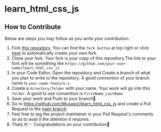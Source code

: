 # learn_html_css_js

## How to Contribute
Below are steps you may follow as you write your contribution.
1. Fork [this repository](https://github.com/Musasizi/learn_html_css_js). You can find the `fork button` at top right or click [here](https://github.com/Musasizi/learn_html_css_js/fork) to automatically create your own fork.
2. Clone your fork. Your fork is your copy of this repository.The link to your fork will be something like `https://github.com/your-user-name/learn_html_css_js`
3. In your Code Editor, Open the repository and Create a branch of what you plan to write to the repository. A good convention of your branch name is `your-name-feature-x`. 
4. Create a `directory/folder` with your name. Your work will go into this `folder`. A good to use convention is `FirstName_LastName`
5. Save your work and Push to your branch:rocket:
6. Go to https://github.com/Musasizi/learn_html_css_js and create a Pull Request to the [main branch](https://github.com/Musasizi/learn_html_css_js/tree/main)
7. Feel free to tag the project maintainer in your Pull Request's comments so as to avail it the attention it requires.
8. Thats it! :sparkles: Congratulations on your contribution:rocket: